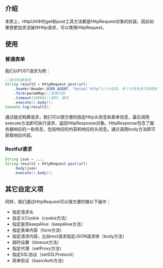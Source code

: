 ## 介绍
本质上，HttpUtil中的get和post工具方法都是HttpRequest对象的封装，因此如果想更加灵活操作Http请求，可以使用HttpRequest。

## 使用

### 普通表单
我们以POST请求为例：

```java
//链式构建请求
String result2 = HttpRequest.post(url)
	.header(Header.USER_AGENT, "Hutool http")//头信息，多个头信息多次调用此方法即可
	.form(paramMap)//表单内容
	.timeout(20000)//超时，毫秒
	.execute().body();
Console.log(result2);
```

通过链式构建请求，我们可以很方便的指定Http头信息和表单信息，最后调用execute方法即可执行请求，返回HttpResponse对象。HttpResponse包含了服务器响应的一些信息，包括响应的内容和响应的头信息。通过调用body方法即可获取响应内容。

### Restful请求
```java
String json = ...;
String result2 = HttpRequest.post(url)
	.body(json)
	.execute().body();
```

## 其它自定义项
同样，我们通过HttpRequest可以很方便的做以下操作：

- 指定请求头
- 自定义Cookie（cookie方法）
- 指定是否keepAlive（keepAlive方法）
- 指定表单内容（form方法）
- 指定请求内容，比如rest请求指定JSON请求体（body方法）
- 超时设置（timeout方法）
- 指定代理（setProxy方法）
- 指定SSL协议（setSSLProtocol）
- 简单验证（basicAuth方法）

